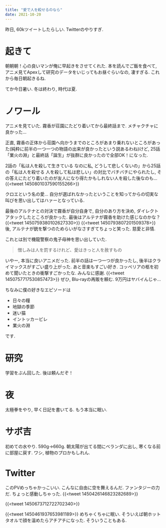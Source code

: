 ```yaml
---
title: "愛で人を殺せるのなら"
date: 2021-10-20
---
```


昨日, 60kツイートしたらしい. Twitterのやりすぎ.
# 起きて
朝朝朝！心の良いマンが俺に早起きをさせてくれた. 本を読んでご飯を食べて, アニメ見てApexして研究のデータをいじってもお昼ぐらいなの, 凄すぎる. これから毎日朝起きるね. 

てか今日暑い. 冬は終わり, 時代は夏.

# ノワール
アニメを見ていた. 霧香が荘園にたどり着いてから最終話まで. メチャクチャに良かった...

正直, 霧香の正体から荘園へ向かうまでのところがあまり乗れないところがあった(純粋に前半の一つ一つの物語の出来が良かったという説あるわね)けど, 25話「業火の淵」と最終話「誕生」が抜群に良かったので全部OK！になった.

2話の「私は人を殺して生きている なのに私, どうして悲しくないの」から25話の「私は人を殺せる 人を殺して私は悲しい」の対比でバチバチにやられたし, その答えにたどり着いたのが友人になり得たかもしれない人を殺した後なのも...
{{<tweet 1450801037590155266>}}

クロエという名の愛... 自分が選ばれなかったということを知ってからの切実な叫びを思い出してはハァーとなっている.

最後のアルテナとの対決で霧香が自分自身で, 自分のあり方を決め, ダイレクトアタックしたところが良かった. 最後はアルテナが霧香を助けた感じなのかな？
{{<tweet 1450759380102627330>}}
{{<tweet 1450793807201509378>}}
後, アルテナが銃を撃つのためらいがなさすぎてちょっと笑った. 慈愛と非情.

これとは別で機龍警察の鬼子母神を思い出していた.

> 憎しみは人を罰するけれど、愛はきっと人を赦すもの

いやー, 本当に良いアニメだった. 前半の話は一つ一つが良かったし, 後半はクライマックスがすごい盛り上がった. あと音楽もすごい好き. コッペリアの柩を初めて聞いたときの衝撃すごかったな. みんなに感謝.
{{<tweet 1450757717530857473>}}
ぜひ, Blu-rayの再販を頼む. 9万円はヤバイんじゃ...

ちなみに僕の好きなエピソードは

- 日々の糧
- 地獄の季節
- 迷い猫
- イントッカービレ
- 業火の淵

です.
# 研究
学習をぶん回した. 後は頼んだぞ！

# 夜
太極拳をやり, 早く日記を書いてる. もう本当に眠い.
# サボ吉
初めての水やり. 590g→660g. 朝太陽が出てる間にベランダに出し, 寒くなる前に部屋に戻す. ワシ, 植物のプロかもしれん.

# Twitter
このPVめっちゃかっこいい. こんなに自由に空を舞えるんだ. ファンタジーの力だ. ちょっと感動しちゃった.
{{<tweet 1450426146823282689>}}

{{<tweet 1450673712722702340>}}

{{<tweet 1450461937653981189>}}
めちゃくちゃに眠い. そういえば朝ホットタオルで顔を温めたらアチアチになった. そういうこともある.